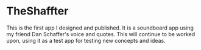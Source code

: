 # TheShaffter
This is the first app I designed and published. It is a soundboard app using my friend Dan Schaffer's voice and quotes. This will continue
to be worked upon, using it as a test app for testing new concepts and ideas. 
